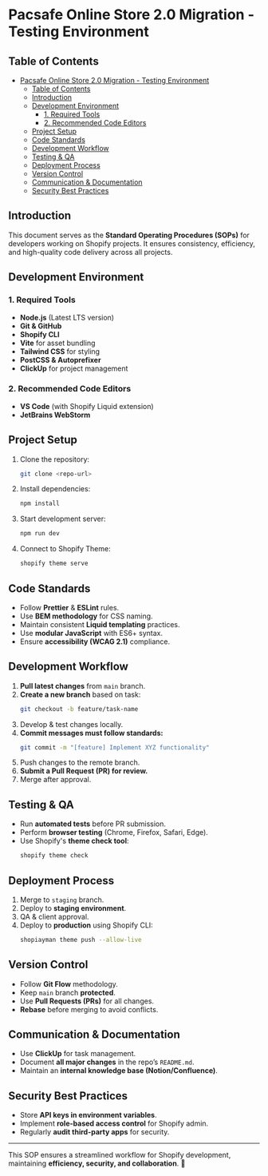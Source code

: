 # Pacsafe Online Store 2.0 Migration - Testing Environment

## Table of Contents

- [Pacsafe Online Store 2.0 Migration - Testing Environment](#pacsafe-online-store-20-migration---testing-environment)
  - [Table of Contents](#table-of-contents)
  - [Introduction](#introduction)
  - [Development Environment](#development-environment)
    - [1. Required Tools](#1-required-tools)
    - [2. Recommended Code Editors](#2-recommended-code-editors)
  - [Project Setup](#project-setup)
  - [Code Standards](#code-standards)
  - [Development Workflow](#development-workflow)
  - [Testing \& QA](#testing--qa)
  - [Deployment Process](#deployment-process)
  - [Version Control](#version-control)
  - [Communication \& Documentation](#communication--documentation)
  - [Security Best Practices](#security-best-practices)

## Introduction

This document serves as the **Standard Operating Procedures (SOPs)** for developers working on Shopify projects. It ensures consistency, efficiency, and high-quality code delivery across all projects.

## Development Environment

### 1. Required Tools

- **Node.js** (Latest LTS version)
- **Git & GitHub**
- **Shopify CLI**
- **Vite** for asset bundling
- **Tailwind CSS** for styling
- **PostCSS & Autoprefixer**
- **ClickUp** for project management

### 2. Recommended Code Editors

- **VS Code** (with Shopify Liquid extension)
- **JetBrains WebStorm**

## Project Setup

1. Clone the repository:
   ```sh
   git clone <repo-url>
   ```
2. Install dependencies:
   ```sh
   npm install
   ```
3. Start development server:
   ```sh
   npm run dev
   ```
4. Connect to Shopify Theme:
   ```sh
   shopify theme serve
   ```

## Code Standards

- Follow **Prettier** & **ESLint** rules.
- Use **BEM methodology** for CSS naming.
- Maintain consistent **Liquid templating** practices.
- Use **modular JavaScript** with ES6+ syntax.
- Ensure **accessibility (WCAG 2.1)** compliance.

## Development Workflow

1. **Pull latest changes** from `main` branch.
2. **Create a new branch** based on task:
   ```sh
   git checkout -b feature/task-name
   ```
3. Develop & test changes locally.
4. **Commit messages must follow standards:**
   ```sh
   git commit -m "[feature] Implement XYZ functionality"
   ```
5. Push changes to the remote branch.
6. **Submit a Pull Request (PR) for review.**
7. Merge after approval.

## Testing & QA

- Run **automated tests** before PR submission.
- Perform **browser testing** (Chrome, Firefox, Safari, Edge).
- Use Shopify's **theme check tool**:
  ```sh
  shopify theme check
  ```

## Deployment Process

1. Merge to `staging` branch.
2. Deploy to **staging environment**.
3. QA & client approval.
4. Deploy to **production** using Shopify CLI:
   ```sh
   shopiayman theme push --allow-live
   ```

## Version Control

- Follow **Git Flow** methodology.
- Keep `main` branch **protected**.
- Use **Pull Requests (PRs)** for all changes.
- **Rebase** before merging to avoid conflicts.

## Communication & Documentation

- Use **ClickUp** for task management.
- Document **all major changes** in the repo’s `README.md`.
- Maintain an **internal knowledge base (Notion/Confluence)**.

## Security Best Practices

- Store **API keys in environment variables**.
- Implement **role-based access control** for Shopify admin.
- Regularly **audit third-party apps** for security.

---

This SOP ensures a streamlined workflow for Shopify development, maintaining **efficiency, security, and collaboration**. 🚀

